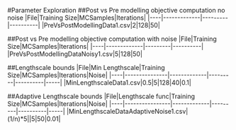 #Parameter Exploration
##Post vs Pre modelling objective computation no noise
|File|Training Size|MCSamples|Iterations|
|----|-------------|---------|----------|
|PreVsPostModellingData1.csv|2|128|50|

##Post vs Pre modelling objective computation with noise
|File|Training Size|MCSamples|Iterations|
|----|-------------|---------|----------|
|PreVsPostModellingDataNoisy1.csv|5|128|50|

##Lengthscale bounds
|File|Min Lengthscale|Training Size|MCSamples|Iterations|Noise|
|----|---------------|-------------|---------|----------|-----|
|MinLengthscaleData1.csv|0.5|5|128|40|0.1|

##Adaptive Lengthscale bounds
|File|Lengthscale func|Training Size|MCSamples|Iterations|Noise|
|----|----------------|-------------|---------|----------|-----|
|MinLengthscaleDataAdaptiveNoise1.csv|(1/n)*5||5|50|0.01|